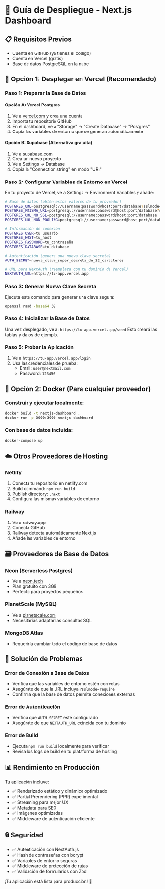 # 🚀 Guía de Despliegue - Next.js Dashboard

## 📋 Requisitos Previos

- Cuenta en GitHub (ya tienes el código)
- Cuenta en Vercel (gratis)
- Base de datos PostgreSQL en la nube

## 🌟 Opción 1: Desplegar en Vercel (Recomendado)

### Paso 1: Preparar la Base de Datos

#### Opción A: Vercel Postgres
1. Ve a [vercel.com](https://vercel.com) y crea una cuenta
2. Importa tu repositorio GitHub
3. En el dashboard, ve a "Storage" → "Create Database" → "Postgres"
4. Copia las variables de entorno que se generan automáticamente

#### Opción B: Supabase (Alternativa gratuita)
1. Ve a [supabase.com](https://supabase.com)
2. Crea un nuevo proyecto
3. Ve a Settings → Database
4. Copia la "Connection string" en modo "URI"

### Paso 2: Configurar Variables de Entorno en Vercel

En tu proyecto de Vercel, ve a Settings → Environment Variables y añade:

```bash
# Base de datos (obtén estos valores de tu proveedor)
POSTGRES_URL=postgresql://username:password@host:port/database?sslmode=require
POSTGRES_PRISMA_URL=postgresql://username:password@host:port/database?sslmode=require&pgbouncer=true
POSTGRES_URL_NO_SSL=postgresql://username:password@host:port/database
POSTGRES_URL_NON_POOLING=postgresql://username:password@host:port/database?sslmode=require

# Información de conexión
POSTGRES_USER=tu_usuario
POSTGRES_HOST=tu_host
POSTGRES_PASSWORD=tu_contraseña
POSTGRES_DATABASE=tu_database

# Autenticación (genera una nueva clave secreta)
AUTH_SECRET=nueva_clave_super_secreta_de_32_caracteres

# URL para NextAuth (reemplaza con tu dominio de Vercel)
NEXTAUTH_URL=https://tu-app.vercel.app
```

### Paso 3: Generar Nueva Clave Secreta

Ejecuta este comando para generar una clave segura:
```bash
openssl rand -base64 32
```

### Paso 4: Inicializar la Base de Datos

Una vez desplegado, ve a: `https://tu-app.vercel.app/seed`
Esto creará las tablas y datos de ejemplo.

### Paso 5: Probar la Aplicación

1. Ve a `https://tu-app.vercel.app/login`
2. Usa las credenciales de prueba:
   - Email: `user@nextmail.com`
   - Password: `123456`

## 🐳 Opción 2: Docker (Para cualquier proveedor)

### Construir y ejecutar localmente:
```bash
docker build -t nextjs-dashboard .
docker run -p 3000:3000 nextjs-dashboard
```

### Con base de datos incluida:
```bash
docker-compose up
```

## ☁️ Otros Proveedores de Hosting

### Netlify
1. Conecta tu repositorio en netlify.com
2. Build command: `npm run build`
3. Publish directory: `.next`
4. Configura las mismas variables de entorno

### Railway
1. Ve a railway.app
2. Conecta GitHub
3. Railway detecta automáticamente Next.js
4. Añade las variables de entorno

## 🗃️ Proveedores de Base de Datos

### Neon (Serverless Postgres)
- Ve a [neon.tech](https://neon.tech)
- Plan gratuito con 3GB
- Perfecto para proyectos pequeños

### PlanetScale (MySQL)
- Ve a [planetscale.com](https://planetscale.com)
- Necesitarías adaptar las consultas SQL

### MongoDB Atlas
- Requeriría cambiar todo el código de base de datos

## 🔧 Solución de Problemas

### Error de Conexión a Base de Datos
- Verifica que las variables de entorno estén correctas
- Asegúrate de que la URL incluya `?sslmode=require`
- Confirma que la base de datos permite conexiones externas

### Error de Autenticación
- Verifica que `AUTH_SECRET` esté configurado
- Asegúrate de que `NEXTAUTH_URL` coincida con tu dominio

### Error de Build
- Ejecuta `npm run build` localmente para verificar
- Revisa los logs de build en tu plataforma de hosting

## 📊 Rendimiento en Producción

Tu aplicación incluye:
- ✅ Renderizado estático y dinámico optimizado
- ✅ Partial Prerendering (PPR) experimental
- ✅ Streaming para mejor UX
- ✅ Metadata para SEO
- ✅ Imágenes optimizadas
- ✅ Middleware de autenticación eficiente

## 🔒 Seguridad

- ✅ Autenticación con NextAuth.js
- ✅ Hash de contraseñas con bcrypt
- ✅ Variables de entorno seguras
- ✅ Middleware de protección de rutas
- ✅ Validación de formularios con Zod

¡Tu aplicación está lista para producción! 🎉
